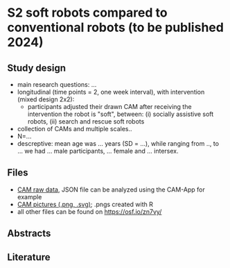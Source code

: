 # S2 soft robots compared to conventional robots (to be published 2024)

## Study design

- main research questions: ...
- longitudinal (time points = 2, one week interval), with intervention (mixed design 2x2):
    - participants adjusted their drawn CAM after receiving the intervention the robot is "soft", between: (i) socially assistive soft robots, (ii) search and rescue soft robots 
- collection of CAMs and multiple scales..
- N=...
- descreptive: mean age was ... years (SD = ...), while ranging from .., to ... we had ... male participants, ... female and ... intersex.



## Files

- [CAM raw data](/Stratospheric%20Aerosol%20Injection%20Multi%20Method%202022/raw%20data), JSON file can be analyzed using the CAM-App for example
- [CAM pictures (.png, .svg)](/Stratospheric%20Aerosol%20Injection%20Multi%20Method%202022/CAMs%20pictures); .pngs created with R
- all other files can be found on https://osf.io/zn7vy/


## Abstracts




## Literature
